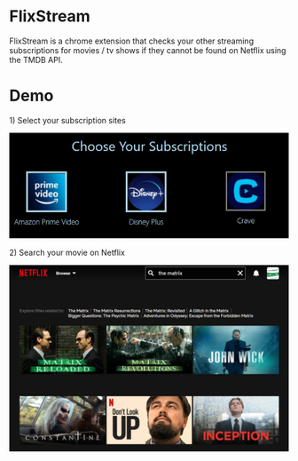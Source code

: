 # FlixStream
FlixStream is a chrome extension that checks your other streaming subscriptions for movies / tv shows if they cannot be found on Netflix using the TMDB API.

# Demo

1\) Select your subscription sites

<img src="Demo/sites.jpg">

2\) Search your movie on Netflix

<img src="Demo/not_found.jpg">
